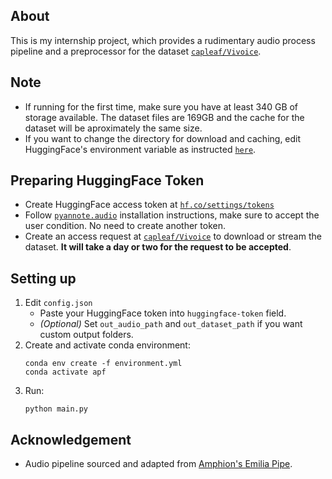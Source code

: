## About
This is my internship project, which provides a rudimentary audio process pipeline and a preprocessor for the dataset [`capleaf/Vivoice`](https://huggingface.co/datasets/capleaf/viVoice).
## Note
* If running for the first time, make sure you have at least 340 GB of storage available. The dataset files are 169GB and the cache for the dataset will be aproximately the same size.
* If you want to change the directory for download and caching, edit HuggingFace's environment variable as instructed [`here`](https://huggingface.co/docs/huggingface_hub/en/package_reference/environment_variables).

## Preparing HuggingFace Token
* Create HuggingFace access token at [`hf.co/settings/tokens`](https://hf.co/settings/tokens)
* Follow [`pyannote.audio`](https://github.com/pyannote/pyannote-audio) installation instructions, make sure to accept the user condition. No need to create another token.
* Create an access request at [`capleaf/Vivoice`](https://huggingface.co/datasets/capleaf/viVoice) to download or stream the dataset. **It will take a day or two for the request to be accepted**.

## Setting up
1. Edit `config.json`
    - Paste your HuggingFace token into `huggingface-token` field.
    - *(Optional)* Set `out_audio_path` and `out_dataset_path` if you want custom output folders.
2. Create and activate conda environment:
    ```
    conda env create -f environment.yml
    conda activate apf
    ```
3. Run:
    ```
    python main.py
    ```

## Acknowledgement
* Audio pipeline sourced and adapted from [Amphion's Emilia Pipe](https://github.com/open-mmlab/Amphion/tree/main/preprocessors/Emilia).